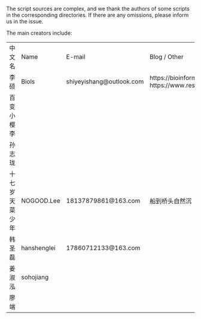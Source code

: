 The script sources are complex, and we thank the authors of some scripts in the corresponding directories.
If there are any omissions, please inform us in the issue.

The main creators include:

<table>
  
  <tr>
    <td>中文名</td>
    <td>Name</td>
    <td>E-mail</td>
    <td>Blog / Other </td>
  </tr>
  
  <tr>
    <td>李硕</td>
    <td>Biols</td>
    <td>shiyeyishang@outlook.com</td>
    <td>https://bioinformls.com  https://www.researchgate.net/profile/Shuo_Li37 </td>
  </tr>
  
  <tr>
    <td>百变小樱李</td>
    <td></td>
    <td></td>
    <td></td>
  </tr>

  <tr>
    <td>孙志珑</td>
    <td></td>
    <td></td>
    <td></td>
  </tr>

  <tr>
    <td>十七岁天菜少年</td>
    <td>NOGOOD.Lee</td>
    <td>18137879861@163.com</td>
    <td>船到桥头自然沉</td>
  </tr>

  <tr>
    <td>韩圣磊</td>
    <td>hanshenglei</td>
    <td>17860712133@163.com</td>
    <td></td>
  </tr>

  <tr>
    <td>姜淑泓</td>
    <td>sohojiang</td>
    <td></td>
    <td></td>
  </tr>

  <tr>
    <td>廖端</td>
    <td></td>
    <td></td>
    <td></td>
  </tr>
  
</table>

